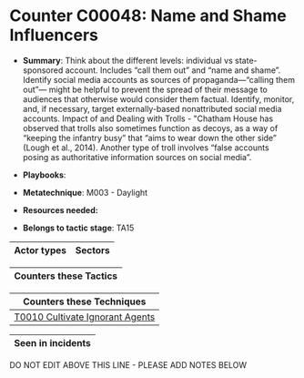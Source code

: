 # Counter C00048: Name and Shame Influencers

* **Summary**: Think about the different levels: individual vs state-sponsored account. Includes “call them out” and “name and shame”. Identify social media accounts as sources of propaganda—“calling them out”— might be helpful to prevent the spread of their message to audiences that otherwise would consider them factual. Identify, monitor, and, if necessary, target externally-based nonattributed social media accounts. Impact of and Dealing with Trolls - "Chatham House has observed that trolls also sometimes function as decoys, as a way of “keeping the infantry busy” that “aims to wear down the other side” (Lough et al., 2014). Another type of troll involves “false accounts posing as authoritative information sources on social media”.

* **Playbooks**: 

* **Metatechnique**: M003 - Daylight

* **Resources needed:** 

* **Belongs to tactic stage**: TA15


| Actor types | Sectors |
| ----------- | ------- |



| Counters these Tactics |
| ---------------------- |



| Counters these Techniques |
| ------------------------- |
| [T0010 Cultivate Ignorant Agents](../../generated_pages/techniques/T0010.md) |



| Seen in incidents |
| ----------------- |


DO NOT EDIT ABOVE THIS LINE - PLEASE ADD NOTES BELOW